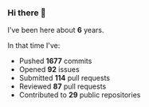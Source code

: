 ### Hi there 👋

I've been here about **6** years.

In that time I've:

- Pushed **1677** commits
- Opened **92** issues
- Submitted **114** pull requests
- Reviewed **87** pull requests
- Contributed to **29** public repositories

<!-- ![My scrobbles](https://lastfm-recently-played.vercel.app/api?user=dotdub) -->
